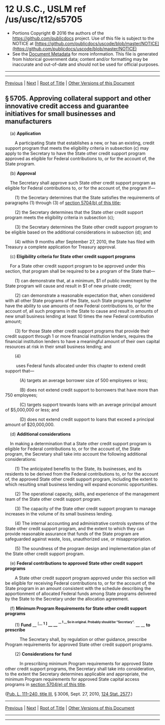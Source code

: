 ---
---

# 12 U.S.C., USLM ref /us/usc/t12/s5705

* Portions Copyright © 2016 the authors of the https://github.com/publicdocs project.
  Use of this file is subject to the NOTICE at [https://github.com/publicdocs/uscode/blob/master/NOTICE](https://github.com/publicdocs/uscode/blob/master/NOTICE)
* See the [Document Metadata](././../../../..//README.md) for more information.
  This file is generated from historical government data; content and/or formatting may be inaccurate and out-of-date and should not be used for official purposes.

----------
----------

[Previous](./../../../..//us/usc/t12/ch54/m__us_usc_t12_s5704.md) | [Next](./../../../..//us/usc/t12/ch54/m__us_usc_t12_s5706.md) | [Root of Title](./../../../../) | [Other Versions of this Document](https://publicdocs.github.io/go/links?ns=uslm&ref=%2Fus%2Fusc%2Ft12%2Fs5705)

## § 5705. Approving collateral support and other innovative credit access and guarantee initiatives for small businesses and manufacturers

    (a) __Application__ 

        A participating State that establishes a new, or has an existing, credit support program that meets the eligibility criteria in subsection (c) may apply to the Secretary to have the State other credit support program approved as eligible for Federal contributions to, or for the account of, the State program.

    (b) __Approval__ 

    The Secretary shall approve such State other credit support program as eligible for Federal contributions to, or for the account of, the program if—

        (1) the Secretary determines that the State satisfies the requirements of paragraphs (1) through (3) of [section 5704(b) of this title][/us/usc/t12/s5704/b];

        (2) the Secretary determines that the State other credit support program meets the eligibility criteria in subsection (c);

        (3) the Secretary determines the State other credit support program to be eligible based on the additional considerations in subsection (d); and

        (4) within 9 months after September 27, 2010, the State has filed with Treasury a complete application for Treasury approval.

    (c) __Eligibility criteria for State other credit support programs__ 

    For a State other credit support program to be approved under this section, that program shall be required to be a program of the State that—

        (1) can demonstrate that, at a minimum, $1 of public investment by the State program will cause and result in $1 of new private credit;

        (2) can demonstrate a reasonable expectation that, when considered with all other State programs of the State, such State programs together have the ability to use amounts of new Federal contributions to, or for the account of, all such programs in the State to cause and result in amounts of new small business lending at least 10 times the new Federal contribution amount;

        (3) for those State other credit support programs that provide their credit support through 1 or more financial institution lenders, requires the financial institution lenders to have a meaningful amount of their own capital resources at risk in their small business lending; and

        (4)

         uses Federal funds allocated under this chapter to extend credit support that—

            (A) targets an average borrower size of 500 employees or less;

            (B) does not extend credit support to borrowers that have more than 750 employees;

            (C) targets support towards loans with an average principal amount of $5,000,000 or less; and

            (D) does not extend credit support to loans that exceed a principal amount of $20,000,000.

    (d) __Additional considerations__ 

    In making a determination that a State other credit support program is eligible for Federal contributions to, or for the account of, the State program, the Secretary shall take into account the following additional considerations:

        (1) The anticipated benefits to the State, its businesses, and its residents to be derived from the Federal contributions to, or for the account of, the approved State other credit support program, including the extent to which resulting small business lending will expand economic opportunities.

        (2) The operational capacity, skills, and experience of the management team of the State other credit support program.

        (3) The capacity of the State other credit support program to manage increases in the volume of its small business lending.

        (4) The internal accounting and administrative controls systems of the State other credit support program, and the extent to which they can provide reasonable assurance that funds of the State program are safeguarded against waste, loss, unauthorized use, or misappropriation.

        (5) The soundness of the program design and implementation plan of the State other credit support program.

    (e) __Federal contributions to approved State other credit support programs__ 

        A State other credit support program approved under this section will be eligible for receiving Federal contributions to, or for the account of, the State program in an amount consistent with the schedule describing the apportionment of allocated Federal funds among State programs delivered by the State to the Secretary under the allocation agreement.

    (f) __Minimum Program Requirements for State other credit support programs__ 

        (1) __Fund__  __ <sup>\[__  __1__  __\]</sup> __  __ <sup><sup> __  __1__  __ So in original. Probably should be “Secretary”.__  __ </sup></sup> __  __to prescribe__ 

            The Secretary shall, by regulation or other guidance, prescribe Program requirements for approved State other credit support programs.

        (2) __Considerations for fund__ 

            In prescribing minimum Program requirements for approved State other credit support programs, the Secretary shall take into consideration, to the extent the Secretary determines applicable and appropriate, the minimum Program requirements for approved State capital access programs in [section 5704(e) of this title][/us/usc/t12/s5704/e].

([Pub. L. 111–240, title III][/us/pl/111/240/tIII], § 3006, Sept. 27, 2010, [124 Stat. 2577][/us/stat/124/2577].)

----------

[Previous](./../../../..//us/usc/t12/ch54/m__us_usc_t12_s5704.md) | [Next](./../../../..//us/usc/t12/ch54/m__us_usc_t12_s5706.md) | [Root of Title](./../../../../) | [Other Versions of this Document](https://publicdocs.github.io/go/links?ns=uslm&ref=%2Fus%2Fusc%2Ft12%2Fs5705)

----------
----------

[/us/usc/t12/s5704/b]: https://publicdocs.github.io/go/links?ns=uslm&ref=%2Fus%2Fusc%2Ft12%2Fs5704%2Fb
[/us/usc/t12/s5704/e]: https://publicdocs.github.io/go/links?ns=uslm&ref=%2Fus%2Fusc%2Ft12%2Fs5704%2Fe
[/us/pl/111/240/tIII]: https://publicdocs.github.io/go/links?ns=uslm&ref=%2Fus%2Fpl%2F111%2F240%2FtIII
[/us/stat/124/2577]: https://publicdocs.github.io/go/links?ns=uslm&ref=%2Fus%2Fstat%2F124%2F2577



